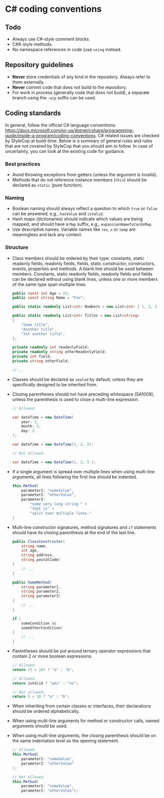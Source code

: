 # C# coding conventions

## Todo

- Always use C#-style comment blocks.
- C#8-style methods.
- No namespace references in code (use `using` instead.

## Repository guidelines

- **Never** store credentials of any kind in the repository. Always refer to them externally.
- **Never** commit code that does not build to the repository.
- For work in process (generally code that does not build), a separate branch using the `-wip` suffix can be used.

## Coding standards

In general, follow the official C# language conventions: <https://docs.microsoft.com/en-us/dotnet/csharp/programming-guide/inside-a-program/coding-conventions>. C# related issues are checked by StyleCop at build-time. Below is a summary of general rules and rules that are not covered by StyleCop that you should aim to follow. In case of uncertainty, you can look at the existing code for guidance.

### Best practices

- Avoid throwing exceptions from getters (unless the argument is invalid).
- Methods that do not reference instance members (`this`) should be declared as `static` (pure function).

### Naming

- Boolean naming should always reflect a question to which `true` or `false` can be answered; e.g., `hasValue` and `isValid`.
- Hash maps (dictionaries) should indicate which values are being mapped, and should have a `Map` suffix, e.g., `expansionNameToCardsMap`.
- Use descriptive names. Variable names like `res`, `x` or `temp` are meaningless and lack any context.

### Structure

- Class members should be ordered by their type: constants, static readonly fields, readonly fields, fields, static constructor, constructors, events, properties and methods. A blank line should be used between members. Constants, static readonly fields, readonly fields and fields can be declared without using blank lines, unless one or more members of the same type span multiple lines.

    ```cs
    public const int Age = 25;
    public const string Name = "Foo";

    public static readonly List<int> Numbers = new List<int> { 1, 2, 3 };

    public static readonly List<int> Titles = new List<string>
    {
        "Some title",
        "Another title",
        "Yet another title",
    };

    private readonly int readonlyField;
    private readonly string otherReadonlyField;
    private int field;
    private string otherField;

    //...
    ```

- Classes should be declared as `sealed` by default, unless they are specifically designed to be inherited from.

- Closing parentheses should not have preceding whitespace (SA1009), unless the parenthesis is used to close a multi-line expression.

    ```cs
    // Allowed.

    var dateTime = new DateTime(
        year: 1,
        month: 5,
        day: 2
    );

    var dateTime = new DateTime(1, 2, 3);

    // Not allowed.

    var dateTime = new DateTime(1, 2, 3 );
    ```

- If a single argument is spread over multiple lines when using multi-line arguments, all lines following the first line should be indented.

    ```cs
    this.Method(
        parameter1: "someValue",
        parameter2: "otherValue",
        parameter3:
            "some very long string " +
            "that is" +
            "split over multiple lines."
    )
    ```

- Multi-line constructor signatures, method signatures and `if` statements should have its closing parenthesis at the end of the last line.

    ```cs
    public ClassConstructor(
        string name,
        int age,
        string address,
        string postalCode)
    {
        // ...
    }

    public SomeMethod(
        string parameter1,
        string parameter2,
        string parameter3)
    {
        // ...
    }

    if (
        someCondition &&
        someOtherCondition)
    {
        // ...
    }
    ```

- Parentheses should be put around ternary operator expressions that contain 2 or more boolean expressions.

    ```cs
    // Allowed.
    return (5 < 10) ? "a" : "b";

    // Allowed.
    return isValid ? "yes" : "no";

    // Not allowed.
    return 5 < 10 ? "a" : "b";
    ```

- When inheriting from certain classes or interfaces, their declarations should be ordered alphabetically.

- When using multi-line arguments for method or constructor calls, named arguments should be used.

- When using multi-line arguments, the closing parenthesis should be on the same indentation level as the opening statement.

    ```cs
    // Allowed.
    this.Method(
        parameter1: "someValue",
        parameter2: "otherValue"
    );

    // Not Allowed.
    this.Method(
        parameter1: "someValue",
        parameter2: "otherValue");
    ```
